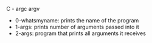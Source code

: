 C - argc argv
* 0-whatsmyname: prints the name of the program
* 1-args: prints number of arguments passed into it
* 2-args: program that prints all arguments it receives
